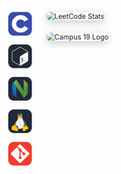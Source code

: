 <div style="display: flex; align-items: flex-start; gap: 30px;">
  <!-- Colonne gauche : Logos des compétences alignés verticalement -->
  <div style="display: flex; flex-direction: column; gap: 15px; align-items: center;">
    <a href="https://en.wikipedia.org/wiki/C_(programming_language)" target="_blank">
      <img src="https://github.com/tandpfun/skill-icons/blob/main/icons/C.svg" width="48" alt="C" />
    </a>
    <a href="https://en.wikipedia.org/wiki/Bash_(Unix_shell)" target="_blank">
      <img src="https://raw.githubusercontent.com/tandpfun/skill-icons/65dea6c4eaca7da319e552c09f4cf5a9a8dab2c8/icons/Bash-Dark.svg" width="48" alt="Bash" />
    </a>
    <a href="https://en.wikipedia.org/wiki/Vim_(text_editor)" target="_blank">
      <img src="https://github.com/tandpfun/skill-icons/blob/main/icons/NeoVim-Dark.svg" width="48" alt="NeoVim" />
    </a>
    <a href="https://en.wikipedia.org/wiki/List_of_Linux_distributions" target="_blank">
      <img src="https://github.com/tandpfun/skill-icons/blob/main/icons/Linux-Dark.svg" width="48" alt="Linux" />
    </a>
    <a href="https://en.wikipedia.org/wiki/Git" target="_blank">
      <img src="https://github.com/tandpfun/skill-icons/blob/main/icons/Git.svg" width="48" alt="Git" />
    </a>
  </div>
  
  <!-- Colonne droite : Stats et logo -->
  <div style="display: flex; flex-direction: column; gap: 25px; flex: 1;">
    <div>
      <img src="https://leetcard.jacoblin.cool/sdemey00?theme=wtf" 
           width="400" 
           alt="LeetCode Stats" 
           style="border-radius: 12px; box-shadow: 0px 4px 15px rgba(0,0,0,0.2);" />
    </div>
    <div>
      <img src="https://land.campus19.be/wp-content/uploads/2024/08/cropped-Design-sans-titre-26.png" 
           alt="Campus 19 Logo" 
           width="150" 
           style="border-radius: 12px; box-shadow: 0px 4px 15px rgba(0,0,0,0.2);" />
    </div>
  </div>
</div>

